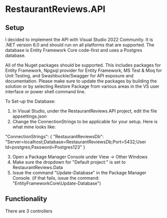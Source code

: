 # RestaurantReviews.API

## Setup
I decided to implement the API with Visual Studio 2022 Community.  It is .NET version 6.0 and should run on all platforms that are supported.  The database is Entity Framework Core code-first and uses a Postgres database.  

All of the Nuget packages should be supported.  This includes packages for Entity Framework, Npgsql provider for Entity Framework, MS Test & Moq for Unit Testing, and Swashbuckle/Swagger for API exposure and documentation.  Please make sure to update the packages by building the solution or by selecting Restore Package from various areas in the VS user interface or power shell command line.

To Set-up the Database:

1.  In Visual Studio, under the RestaurantReviews.API project, edit the file appsettings.json
2.  Change the ConnectionStrings to be applicable for your setup.  Here is what mine looks like:

"ConnectionStrings": {
    "RestaurantReviewsDb": "Server=localhost;Database=RestaurantReviewsDb;Port=5432;User Id=postgres;Password=Postgres123"
  }

3.  Open a Package Manager Console under View -> Other Windows
4.  Make sure the dropdown for "Default project:" is set to RestaurantReviews.Data
5.  Issue the command "Update-Database" in the Package Manager Console.  (if that fails, issue the command:  "EntityFrameworkCore\Update-Database")


## Functionality
There are 3 controllers 